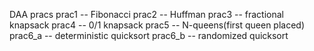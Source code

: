 DAA pracs
prac1 -- Fibonacci
prac2 -- Huffman
prac3 -- fractional knapsack
prac4 -- 0/1 knapsack
prac5 -- N-queens(first queen placed)
prac6_a -- deterministic quicksort
prac6_b -- randomized quicksort
